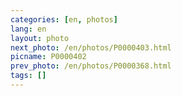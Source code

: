```yaml
---
categories: [en, photos]
lang: en
layout: photo
next_photo: /en/photos/P0000403.html
picname: P0000402
prev_photo: /en/photos/P0000368.html
tags: []
---
```

